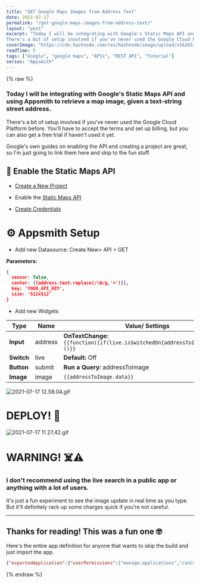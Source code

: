 ```yaml
---
title: "GET Google Maps Images from Address Text"
date: 2021-07-17
permalink: "/get-google-maps-images-from-address-text/"
layout: "post"
excerpt: "Today I will be integrating with Google's Static Maps API and using Appsmith to retrieve a map image, given a text-string street address.
There's a bit of setup involved if you've never used the Google Cloud Platform before. You'll have to accept the..."
coverImage: "https://cdn.hashnode.com/res/hashnode/image/upload/v1626536051582/IdmkSJI5M.png"
readTime: 5
tags: ["Google", "google maps", "APIs", "REST API", "Tutorial"]
series: "Appsmith"
---
```


{% raw %}
### Today I will be integrating with Google's Static Maps API and using Appsmith to retrieve a map image, given a text-string street address.

There's a bit of setup involved if you've never used the Google Cloud Platform before. You'll have to accept the terms and set up billing, but you can also get a free trial if haven't used it yet.

Google's own guides on enabling the API and creating a project are great, so I'm just going to link them here and skip to the fun stuff.

## 📍 Enable the Static Maps API

* [Create a New Project](https://console.cloud.google.com/projectcreate)
    
* Enable the [Static Maps API](https://developers.google.com/maps/gmp-get-started)
    
* [Create Credentials](https://developers.google.com/workspace/guides/create-credentials)

# ⚙️ Appsmith Setup

* Add new Datasource: Create New&gt; API &gt; GET

**Parameters:**

```json
{
  sensor: false,
  center: {{address.text.replace(/\W/g,'+')}},
  key: 'YOUR_API_KEY',
  size: '512x512'
}
```

* Add new Widgets

| Type | Name | Value/ Settings |
| --- | --- | --- |
| **Input** | address | **OnTextChange:** `{{function({if(live.isSwitchedOn{addressToImage.run()}}()}}` |
| **Switch** | live | **Default:** Off |
| **Button** | submit | **Run a Query:** addressToImage |
| **Image** | image | `{{addressToImage.data}}` |

![2021-07-17 12.58.04.gif](https://cdn.hashnode.com/res/hashnode/image/upload/v1626541152459/nlgE1ESp_T.gif)

# DEPLOY! 🚀

![2021-07-17 11.27.42.gif](https://cdn.hashnode.com/res/hashnode/image/upload/v1626535698182/czJdCEVsP.gif)

# WARNING! ☠️⚠️

### I don't recommend using the live search in a public app or anything with a lot of users.

It's just a fun experiment to see the image update in real time as you type. But it'll definitely rack up some charges quick if you're not careful.

---

## Thanks for reading! This was a fun one 🤓

Here's the entire app definition for anyone that wants to skip the build and just import the app.

```json
{"exportedApplication":{"userPermissions":["manage:applications","canComment:applications","export:applications","read:applications","publish:applications","makePublic:applications"],"name":"Map Image Extractor","isPublic":false,"appIsExample":false,"unreadCommentThreads":0,"color":"#A8D76C","icon":"location","appLayout":{"type":"DESKTOP"},"new":true},"datasourceList":[],"pageList":[{"userPermissions":["read:pages","manage:pages"],"unpublishedPage":{"name":"Page1","layouts":[{"id":"60f2b0955686e31913efe828","userPermissions":[],"dsl":{"widgetName":"MainContainer","backgroundColor":"none","rightColumn":1280,"snapColumns":64,"detachFromLayout":true,"widgetId":"0","topRow":0,"bottomRow":880,"containerStyle":"none","snapRows":125,"parentRowSpace":1,"type":"CANVAS_WIDGET","canExtend":true,"version":27,"minHeight":890,"parentColumnSpace":1,"dynamicTriggerPathList":[],"dynamicBindingPathList":[],"leftColumn":0,"children":[{"backgroundColor":"#FFFFFF","widgetName":"Container1","rightColumn":36,"widgetId":"s9pgimssky","containerStyle":"card","topRow":1,"bottomRow":59,"parentRowSpace":10,"isVisible":true,"type":"CONTAINER_WIDGET","version":1,"parentId":"0","isLoading":false,"parentColumnSpace":19.8125,"leftColumn":0,"children":[{"widgetName":"Canvas1","rightColumn":634,"detachFromLayout":true,"widgetId":"mv8rqf5log","containerStyle":"none","topRow":0,"bottomRow":400,"parentRowSpace":1,"isVisible":true,"canExtend":false,"type":"CANVAS_WIDGET","version":1,"parentId":"s9pgimssky","minHeight":580,"isLoading":false,"parentColumnSpace":1,"dynamicTriggerPathList":[],"leftColumn":0,"dynamicBindingPathList":[],"children":[{"image":"{{addressToImage.data}}","widgetName":"image","rightColumn":52,"objectFit":"cover","widgetId":"si6a53w6f1","topRow":10,"bottomRow":46,"parentRowSpace":10,"isVisible":true,"type":"IMAGE_WIDGET","version":1,"parentId":"mv8rqf5log","isLoading":false,"maxZoomLevel":1,"enableDownload":false,"parentColumnSpace":18.409375,"dynamicTriggerPathList":[],"imageShape":"RECTANGLE","leftColumn":0,"dynamicBindingPathList":[{"key":"defaultImage"},{"key":"image"}],"enableRotation":false,"defaultImage":"{{addressToImage.data}}"},{"widgetName":"address","dynamicPropertyPathList":[{"key":"onTextChanged"}],"onSubmit":"","topRow":4,"bottomRow":8,"parentRowSpace":10,"type":"INPUT_WIDGET","parentColumnSpace":19.8125,"dynamicTriggerPathList":[{"key":"onTextChanged"},{"key":"onSubmit"}],"resetOnSubmit":false,"leftColumn":0,"dynamicBindingPathList":[],"inputType":"TEXT","placeholderText":"address","isDisabled":false,"isRequired":false,"onTextChanged":" {{function(){\nif(live.isSwitchedOn){addressToImage.run()}\n}()}}","rightColumn":36,"widgetId":"1ovbcudtlz","isVisible":true,"label":"","version":1,"parentId":"mv8rqf5log","isLoading":false,"defaultText":""},{"widgetName":"live","rightColumn":52,"widgetId":"860098p531","topRow":0,"bottomRow":4,"parentRowSpace":10,"isVisible":true,"label":"live search","type":"SWITCH_WIDGET","defaultSwitchState":true,"version":1,"alignWidget":"LEFT","parentId":"mv8rqf5log","isLoading":false,"parentColumnSpace":19.8125,"dynamicTriggerPathList":[],"leftColumn":38,"dynamicBindingPathList":[],"isDisabled":false},{"widgetName":"submit","rightColumn":52,"onClick":"{{addressToImage.run()}}","isDefaultClickDisabled":true,"widgetId":"1jslvl8hbw","buttonStyle":"PRIMARY_BUTTON","topRow":4,"bottomRow":8,"recaptchaV2":false,"parentRowSpace":10,"isVisible":true,"type":"BUTTON_WIDGET","version":1,"parentId":"mv8rqf5log","isLoading":false,"parentColumnSpace":19.8125,"dynamicTriggerPathList":[{"key":"onClick"}],"leftColumn":38,"dynamicBindingPathList":[],"text":"Submit","isDisabled":false},{"widgetName":"Text1","rightColumn":36,"textAlign":"LEFT","widgetId":"muibkh17ic","topRow":0,"bottomRow":4,"parentRowSpace":10,"isVisible":true,"fontStyle":"BOLD","type":"TEXT_WIDGET","textColor":"#231F20","version":1,"parentId":"mv8rqf5log","isLoading":false,"parentColumnSpace":19.5,"dynamicTriggerPathList":[],"leftColumn":0,"dynamicBindingPathList":[],"fontSize":"PARAGRAPH","text":"Google - Static Maps API"}]}]}]},"layoutOnLoadActions":[[{"id":"60f2b0ac5686e31913efe82a","name":"addressToImage","pluginType":"API","jsonPathKeys":["address.text.replace(/\\W/g,'+')"],"timeoutInMillisecond":10000}]],"new":false}],"userPermissions":[]},"publishedPage":{"name":"Page1","layouts":[{"id":"60f2b0955686e31913efe828","userPermissions":[],"dsl":{"widgetName":"MainContainer","backgroundColor":"none","rightColumn":1280,"snapColumns":64,"detachFromLayout":true,"widgetId":"0","topRow":0,"bottomRow":880,"containerStyle":"none","snapRows":125,"parentRowSpace":1,"type":"CANVAS_WIDGET","canExtend":true,"version":27,"minHeight":890,"parentColumnSpace":1,"dynamicTriggerPathList":[],"dynamicBindingPathList":[],"leftColumn":0,"children":[{"backgroundColor":"#FFFFFF","widgetName":"Container1","rightColumn":36,"widgetId":"s9pgimssky","containerStyle":"card","topRow":1,"bottomRow":59,"parentRowSpace":10,"isVisible":true,"type":"CONTAINER_WIDGET","version":1,"parentId":"0","isLoading":false,"parentColumnSpace":19.8125,"leftColumn":0,"children":[{"widgetName":"Canvas1","rightColumn":634,"detachFromLayout":true,"widgetId":"mv8rqf5log","containerStyle":"none","topRow":0,"bottomRow":400,"parentRowSpace":1,"isVisible":true,"canExtend":false,"type":"CANVAS_WIDGET","version":1,"parentId":"s9pgimssky","minHeight":580,"isLoading":false,"parentColumnSpace":1,"dynamicTriggerPathList":[],"leftColumn":0,"dynamicBindingPathList":[],"children":[{"image":"{{addressToImage.data}}","widgetName":"image","rightColumn":52,"objectFit":"cover","widgetId":"si6a53w6f1","topRow":10,"bottomRow":46,"parentRowSpace":10,"isVisible":true,"type":"IMAGE_WIDGET","version":1,"parentId":"mv8rqf5log","isLoading":false,"maxZoomLevel":1,"enableDownload":false,"parentColumnSpace":18.409375,"dynamicTriggerPathList":[],"imageShape":"RECTANGLE","leftColumn":0,"dynamicBindingPathList":[{"key":"defaultImage"},{"key":"image"}],"enableRotation":false,"defaultImage":"{{addressToImage.data}}"},{"widgetName":"address","dynamicPropertyPathList":[{"key":"onTextChanged"}],"onSubmit":"","topRow":4,"bottomRow":8,"parentRowSpace":10,"type":"INPUT_WIDGET","parentColumnSpace":19.8125,"dynamicTriggerPathList":[{"key":"onTextChanged"},{"key":"onSubmit"}],"resetOnSubmit":false,"leftColumn":0,"dynamicBindingPathList":[],"inputType":"TEXT","placeholderText":"address","isDisabled":false,"isRequired":false,"onTextChanged":" {{function(){\nif(live.isSwitchedOn){addressToImage.run()}\n}()}}","rightColumn":36,"widgetId":"1ovbcudtlz","isVisible":true,"label":"","version":1,"parentId":"mv8rqf5log","isLoading":false,"defaultText":""},{"widgetName":"live","rightColumn":52,"widgetId":"860098p531","topRow":0,"bottomRow":4,"parentRowSpace":10,"isVisible":true,"label":"live search","type":"SWITCH_WIDGET","defaultSwitchState":true,"version":1,"alignWidget":"LEFT","parentId":"mv8rqf5log","isLoading":false,"parentColumnSpace":19.8125,"dynamicTriggerPathList":[],"leftColumn":38,"dynamicBindingPathList":[],"isDisabled":false},{"widgetName":"submit","rightColumn":52,"onClick":"{{addressToImage.run()}}","isDefaultClickDisabled":true,"widgetId":"1jslvl8hbw","buttonStyle":"PRIMARY_BUTTON","topRow":4,"bottomRow":8,"recaptchaV2":false,"parentRowSpace":10,"isVisible":true,"type":"BUTTON_WIDGET","version":1,"parentId":"mv8rqf5log","isLoading":false,"parentColumnSpace":19.8125,"dynamicTriggerPathList":[{"key":"onClick"}],"leftColumn":38,"dynamicBindingPathList":[],"text":"Submit","isDisabled":false},{"widgetName":"Text1","rightColumn":36,"textAlign":"LEFT","widgetId":"muibkh17ic","topRow":0,"bottomRow":4,"parentRowSpace":10,"isVisible":true,"fontStyle":"BOLD","type":"TEXT_WIDGET","textColor":"#231F20","version":1,"parentId":"mv8rqf5log","isLoading":false,"parentColumnSpace":19.5,"dynamicTriggerPathList":[],"leftColumn":0,"dynamicBindingPathList":[],"fontSize":"PARAGRAPH","text":"Google - Static Maps API"}]}]}]},"layoutOnLoadActions":[[{"id":"60f2b0ac5686e31913efe82a","name":"addressToImage","pluginType":"API","jsonPathKeys":["address.text.replace(/\\W/g,'+')"],"timeoutInMillisecond":10000}]],"new":false}],"userPermissions":[]},"new":true}],"publishedDefaultPageName":"Page1","unpublishedDefaultPageName":"Page1","actionList":[{"id":"60f2b0ac5686e31913efe82a","userPermissions":["read:actions","execute:actions","manage:actions"],"pluginType":"API","pluginId":"restapi-plugin","unpublishedAction":{"name":"addressToImage","datasource":{"userPermissions":[],"name":"DEFAULT_REST_DATASOURCE","pluginId":"restapi-plugin","datasourceConfiguration":{"url":"https://maps.google.com"},"invalids":[],"isValid":true,"new":true},"pageId":"Page1","actionConfiguration":{"timeoutInMillisecond":10000,"paginationType":"NONE","path":"/maps/api/staticmap","headers":[{"key":"","value":""},{"key":"","value":""}],"encodeParamsToggle":true,"queryParameters":[{"key":"sensor","value":"false"},{"key":"center","value":"{{address.text.replace(/\\W/g,'+')}}"},{"key":"key","value":"YOUR_API_KEY"},{"key":"size","value":"512x512"}],"body":"","httpMethod":"GET","pluginSpecifiedTemplates":[{"value":true}]},"executeOnLoad":true,"dynamicBindingPathList":[{"key":"queryParameters[1].value"}],"isValid":true,"invalids":[],"jsonPathKeys":["address.text.replace(/\\W/g,'+')"],"confirmBeforeExecute":false,"userPermissions":[]},"publishedAction":{"name":"addressToImage","datasource":{"userPermissions":[],"name":"DEFAULT_REST_DATASOURCE","pluginId":"restapi-plugin","datasourceConfiguration":{"url":"https://maps.google.com"},"invalids":[],"isValid":true,"new":true},"pageId":"Page1","actionConfiguration":{"timeoutInMillisecond":10000,"paginationType":"NONE","path":"/maps/api/staticmap","headers":[{"key":"","value":""},{"key":"","value":""}],"encodeParamsToggle":true,"queryParameters":[{"key":"sensor","value":"false"},{"key":"center","value":"{{address.text.replace(/\\W/g,'+')}}"},{"key":"key","value":"YOUR_API_KEY"},{"key":"size","value":"512x512"}],"body":"","httpMethod":"GET","pluginSpecifiedTemplates":[{"value":true}]},"executeOnLoad":true,"dynamicBindingPathList":[{"key":"queryParameters[1].value"}],"isValid":true,"invalids":[],"jsonPathKeys":["address.text.replace(/\\W/g,'+')"],"confirmBeforeExecute":false,"userPermissions":[]},"new":false}],"decryptedFields":{},"publishedLayoutmongoEscapedWidgets":{},"unpublishedLayoutmongoEscapedWidgets":{}}
```
{% endraw %}